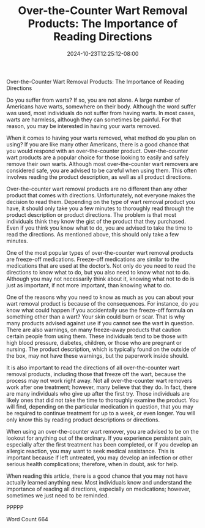﻿---
title: "Over-the-Counter Wart Removal Products:  The Importance of Reading Directions"
date: 2024-10-23T12:25:12-08:00
description: "Wart Removal Tips for Web Success"
featured_image: "/images/Wart Removal.jpg"
tags: ["Wart Removal"]
---

Over-the-Counter Wart Removal Products:  The Importance of Reading Directions

Do you suffer from warts?  If so, you are not alone. A large number of Americans have warts, somewhere on their body. Although the word suffer was used, most individuals do not suffer from having warts. In most cases, warts are harmless, although they can sometimes be painful. For that reason, you may be interested in having your warts removed.

When it comes to having your warts removed, what method do you plan on using?  If you are like many other Americans, there is a good chance that you would respond with an over-the-counter product.  Over-the-counter wart products are a popular choice for those looking to easily and safely remove their own warts.  Although most over-the-counter wart removers are considered safe, you are advised to be careful when using them.  This often involves reading the product description, as well as all product directions.

Over-the-counter wart removal products are no different than any other product that comes with directions. Unfortunately, not everyone makes the decision to read them.  Depending on the type of wart removal product you have, it should only take you a few minutes to thoroughly read through the product description or product directions. The problem is that most individuals think they know the gist of the product that they purchased. Even if you think you know what to do, you are advised to take the time to read the directions. As mentioned above, this should only take a few minutes.

One of the most popular types of over-the-counter wart removal products are freeze-off medications. Freeze-off medications are similar to the medications that are used at the doctor’s.  Not only do you need to read the directions to know what to do, but you also need to know what not to do.  Although you may not necessarily think about it, knowing what not to do is just as important, if not more important, than knowing what to do.

One of the reasons why you need to know as much as you can about your wart removal product is because of the consequences.  For instance, do you know what could happen if you accidentally use the freeze-off formula on something other than a wart?  Your skin could burn or scar. That is why many products advised against use if you cannot see the wart in question. There are also warnings, on many freeze-away products that caution certain people from using them. These individuals tend to be those with high blood pressure, diabetes, children, or those who are pregnant or nursing. The product description, which is typically found on the outside of the box, may not have these warnings, but the paperwork inside should.

It is also important to read the directions of all over-the-counter wart removal products, including those that freeze off the wart, because the process may not work right away. Not all over-the-counter wart removers work after one treatment; however, many believe that they do. In fact, there are many individuals who give up after the first try. Those individuals are likely ones that did not take the time to thoroughly examine the product.  You will find, depending on the particular medication in question, that you may be required to continue treatment for up to a week, or even longer.  You will only know this by reading product descriptions or directions.

When using an over-the-counter wart remover, you are advised to be on the lookout for anything out of the ordinary. If you experience persistent pain, especially after the first treatment has been completed, or if you develop an allergic reaction, you may want to seek medical assistance.  This is important because if left untreated, you may develop an infection or other serious health complications; therefore, when in doubt, ask for help.

When reading this article, there is a good chance that you may not have actually learned anything new. Most individuals know and understand the importance of reading all directions, especially on medications; however, sometimes we just need to be reminded.  

PPPPP

Word Count 664

